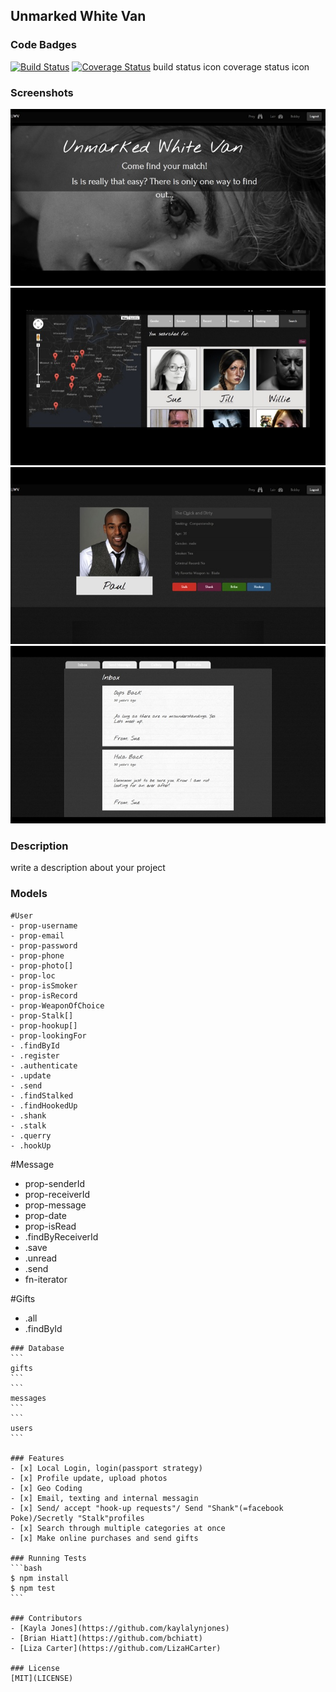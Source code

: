 ## Unmarked White Van
### Code Badges
[![Build Status](https://travis-ci.org/shrutijalewar/white-van.svg)](https://travis-ci.org/shrutijalewar/white-van)
[![Coverage Status](https://coveralls.io/repos/shrutijalewar/white-van/badge.png?branch=views)](https://coveralls.io/r/shrutijalewar/white-van?branch=views)
build status icon
coverage status icon

### Screenshots
![Image1](https://raw.githubusercontent.com/shrutijalewar/white-van/master/docs/screenshots/1.jpg)
![Image1](https://raw.githubusercontent.com/shrutijalewar/white-van/master/docs/screenshots/2.jpg)
![Image1](https://raw.githubusercontent.com/shrutijalewar/white-van/master/docs/screenshots/3.jpg)
![Image1](https://raw.githubusercontent.com/shrutijalewar/white-van/master/docs/screenshots/4.jpg)


### Description
write a description about your project

### Models
```
#User
- prop-username
- prop-email
- prop-password
- prop-phone
- prop-photo[]
- prop-loc
- prop-isSmoker
- prop-isRecord
- prop-WeaponOfChoice
- prop-Stalk[]
- prop-hookup[]
- prop-lookingFor
- .findById
- .register
- .authenticate
- .update
- .send
- .findStalked
- .findHookedUp
- .shank
- .stalk
- .querry
- .hookUp
```

#Message
- prop-senderId
- prop-receiverId
- prop-message
- prop-date
- prop-isRead
- .findByReceiverId
- .save
- .unread
- .send
- fn-iterator

#Gifts
- .all
- .findById
````
### Database
```
gifts
```
```
messages
```
```
users
```

### Features
- [x] Local Login, login(passport strategy)
- [x] Profile update, upload photos
- [x] Geo Coding
- [x] Email, texting and internal messagin
- [x] Send/ accept "hook-up requests"/ Send "Shank"(=facebook Poke)/Secretly "Stalk"profiles
- [x] Search through multiple categories at once
- [x] Make online purchases and send gifts

### Running Tests
```bash
$ npm install
$ npm test
```

### Contributors
- [Kayla Jones](https://github.com/kaylalynjones)
- [Brian Hiatt](https://github.com/bchiatt)
- [Liza Carter](https://github.com/LizaHCarter)

### License
[MIT](LICENSE)

